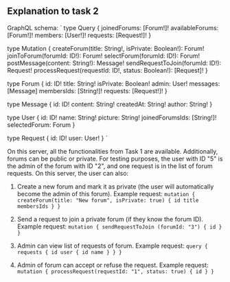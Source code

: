 ## Explanation to task 2

GraphQL schema: 
`
  type Query {
    joinedForums: [Forum!]!
    availableForums: [Forum!]!
    members: [User!]!
    requests: [Request!]!
  }

  type Mutation {
    createForum(title: String!, isPrivate: Boolean!): Forum!
    joinToForum(forumId: ID!): Forum!
    selectForum(forumId: ID!): Forum!
    postMessage(content: String!): Message!
    sendRequestToJoin(forumId: ID!): Request!
    processRequest(requestId: ID!, status: Boolean!): [Request]!
  }

  type Forum {
    id: ID!
    title: String!
    isPrivate: Boolean!
    admin: User!
    messages: [Message]
    membersIds: [String!]!
    requests: [Request!]!
  }

  type Message {
    id: ID!
    content: String!
    createdAt: String!
    author: String!
  }

  type User {
    id: ID!
    name: String!
    picture: String!
    joinedForumsIds: [String!]!
    selectedForum: Forum
  }

  type Request {
    id: ID!
    user: User!
  }
`

On this server, all the functionalities from Task 1 are available. Additionally, forums can be public or private. For testing purposes, the user with ID "5" is the admin of the forum with ID "2", and one request is in the list of forum requests.
On this server, the user can also:

1. Create a new forum and mark it as private (the user will automatically become the admin of this forum).  Example request:
`
  mutation {
    createForum(title: "New forum", isPrivate: true) {
      id
      title
      membersIds
    }
  }
`

2. Send a request to join a private forum (if they know the forum ID). Example request:
`
  mutation {
    sendRequestToJoin (forumId: "3") {
      id
    }
  }
`
3. Admin can view list of requests of forum. Example request:
`
  query {
    requests {
      id
      user {
        id
        name
      }
    }
  }
`
4. Admin of forum can accept or refuse the request. Example request:
`
  mutation {
    processRequest(requestId: "1", status: true) {
      id
    }
  }
`
